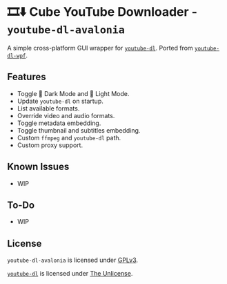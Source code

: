 # 🎞⬇ Cube YouTube Downloader - `youtube-dl-avalonia`

A simple cross-platform GUI wrapper for [`youtube-dl`](https://github.com/ytdl-org/youtube-dl). Ported from [`youtube-dl-wpf`](https://github.com/database64128/youtube-dl-wpf).

## Features

- Toggle 🌃 Dark Mode and 🔆 Light Mode.
- Update `youtube-dl` on startup.
- List available formats.
- Override video and audio formats.
- Toggle metadata embedding.
- Toggle thumbnail and subtitles embedding.
- Custom `ffmpeg` and `youtube-dl` path.
- Custom proxy support.

## Known Issues

- WIP

## To-Do

- WIP

## License

`youtube-dl-avalonia` is licensed under [GPLv3](LICENSE).

[`youtube-dl`](https://github.com/ytdl-org/youtube-dl) is licensed under [The Unlicense](https://github.com/ytdl-org/youtube-dl/blob/master/LICENSE).

